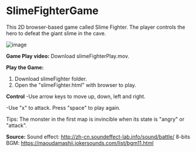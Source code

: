 # SlimeFighterGame

This 2D browser-based game called Slime Fighter. The player controls the hero to defeat the giant slime in the cave. 

![image](https://github.com/tianzuopeng/SlimeFighterGame/blob/master/Outside.png)

**Game Play video:**
Download slimeFighterPlay.mov.

**Play the Game:**
1. Download slimeFighter folder.
2. Open the "slimeFighter.html" with browser to play. 

**Control**
-Use arrow keys to move up, down, left and right.

-Use "x" to attack. 
Press "space" to play again. 

Tips: The monster in the first map is invincible when its state is "angry" or "attack". 

**Source:**
Sound effect: http://zh-cn.soundeffect-lab.info/sound/battle/
8-bits BGM: https://maoudamashii.jokersounds.com/list/bgm11.html
